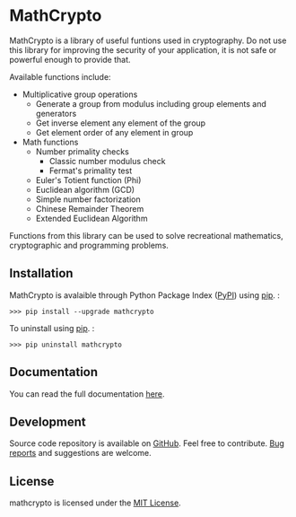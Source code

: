 # MathCrypto

MathCrypto is a library of useful funtions used in cryptography. Do not use this library for improving the security of your application, it is not safe or powerful enough to provide that.

Available functions include:

- Multiplicative group operations
  - Generate a group from modulus including group elements and generators
  - Get inverse element any element of the group
  - Get element order of any element in group
- Math functions
  - Number primality checks
    - Classic number modulus check
    - Fermat's primality test
  - Euler's Totient function (Phi)
  - Euclidean algorithm (GCD)
  - Simple number factorization
  - Chinese Remainder Theorem
  - Extended Euclidean Algorithm

Functions from this library can be used to solve recreational mathematics, cryptographic and programming problems.

## Installation

MathCrypto is avalaible through Python Package Index ([PyPI](https://pypi.python.org/pypi)) using [pip](https://pip.pypa.io). :

    >>> pip install --upgrade mathcrypto

To uninstall using [pip](https://pip.pypa.io). :

    >>> pip uninstall mathcrypto

## Documentation

You can read the full documentation [here](https://mathcrypto.readthedocs.io/en/latest/).

## Development

Source code repository is available on [GitHub](https://github.com/Czechbol/mathcrypto). Feel free to contribute. [Bug reports](https://github.com/Czechbol/mathcrypto/issues) and suggestions are welcome.

## License

mathcrypto is licensed under the [MIT License](https://github.com/Czechbol/mathcrypto/blob/main/LICENSE).
